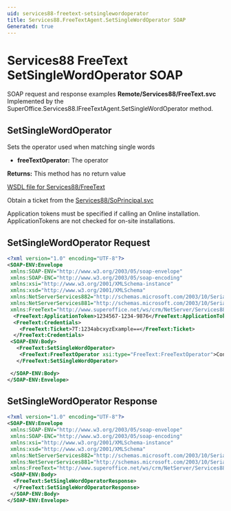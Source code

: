 ```yaml
---
uid: services88-freetext-setsinglewordoperator
title: Services88.FreeTextAgent.SetSingleWordOperator SOAP
Generated: true
---
```


# Services88 FreeText SetSingleWordOperator SOAP

SOAP request and response examples **Remote/Services88/FreeText.svc**
Implemented by the <see cref="M:SuperOffice.Services88.IFreeTextAgent.SetSingleWordOperator">SuperOffice.Services88.IFreeTextAgent.SetSingleWordOperator</see> method.

## SetSingleWordOperator

Sets the operator used when matching single words

* **freeTextOperator:** The operator

**Returns:** This method has no return value


[WSDL file for Services88/FreeText](../Services88-FreeText.md)

Obtain a ticket from the [Services88/SoPrincipal.svc](../SoPrincipal/SoPrincipal.md)

Application tokens must be specified if calling an Online installation. ApplicationTokens are not checked for on-site installations.

## SetSingleWordOperator Request

```xml
<?xml version="1.0" encoding="UTF-8"?>
<SOAP-ENV:Envelope
 xmlns:SOAP-ENV="http://www.w3.org/2003/05/soap-envelope"
 xmlns:SOAP-ENC="http://www.w3.org/2003/05/soap-encoding"
 xmlns:xsi="http://www.w3.org/2001/XMLSchema-instance"
 xmlns:xsd="http://www.w3.org/2001/XMLSchema"
 xmlns:NetServerServices882="http://schemas.microsoft.com/2003/10/Serialization/Arrays"
 xmlns:NetServerServices881="http://schemas.microsoft.com/2003/10/Serialization/"
 xmlns:FreeText="http://www.superoffice.net/ws/crm/NetServer/Services88">
  <FreeText:ApplicationToken>1234567-1234-9876</FreeText:ApplicationToken>
  <FreeText:Credentials>
    <FreeText:Ticket>7T:1234abcxyzExample==</FreeText:Ticket>
  </FreeText:Credentials>
 <SOAP-ENV:Body>
   <FreeText:SetSingleWordOperator>
    <FreeText:FreeTextOperator xsi:type="FreeText:FreeTextOperator">Contains</FreeText:FreeTextOperator>
   </FreeText:SetSingleWordOperator>

 </SOAP-ENV:Body>
</SOAP-ENV:Envelope>

```


## SetSingleWordOperator Response

```xml
<?xml version="1.0" encoding="UTF-8"?>
<SOAP-ENV:Envelope
 xmlns:SOAP-ENV="http://www.w3.org/2003/05/soap-envelope"
 xmlns:SOAP-ENC="http://www.w3.org/2003/05/soap-encoding"
 xmlns:xsi="http://www.w3.org/2001/XMLSchema-instance"
 xmlns:xsd="http://www.w3.org/2001/XMLSchema"
 xmlns:NetServerServices882="http://schemas.microsoft.com/2003/10/Serialization/Arrays"
 xmlns:NetServerServices881="http://schemas.microsoft.com/2003/10/Serialization/"
 xmlns:FreeText="http://www.superoffice.net/ws/crm/NetServer/Services88">
 <SOAP-ENV:Body>
  <FreeText:SetSingleWordOperatorResponse>
  </FreeText:SetSingleWordOperatorResponse>
 </SOAP-ENV:Body>
</SOAP-ENV:Envelope>

```

